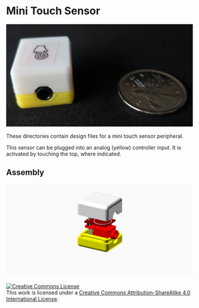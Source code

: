 # Mini Touch Sensor

![Mini Touch Sensor](images/mini_touch_sensor.png)


These directories contain design files for a mini touch sensor peripheral.

This sensor can be plugged into an analog (yellow) controller input. It is activated by touching the top, where indicated.

## Assembly

![Exploded View](images/mini_touch_sensor_exploded_view.png)

<a rel="license" href="http://creativecommons.org/licenses/by-sa/4.0/">
<img alt="Creative Commons License" style="border-width:0" src="https://i.creativecommons.org/l/by-sa/4.0/88x31.png" />
</a><br />This work is licensed under a <a rel="license" href="http://creativecommons.org/licenses/by-sa/4.0/">
Creative Commons Attribution-ShareAlike 4.0 International License</a>.
